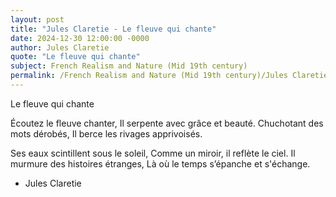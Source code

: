 ```yaml
---
layout: post
title: "Jules Claretie - Le fleuve qui chante"
date: 2024-12-30 12:00:00 -0000
author: Jules Claretie
quote: "Le fleuve qui chante"
subject: French Realism and Nature (Mid 19th century)
permalink: /French Realism and Nature (Mid 19th century)/Jules Claretie/Jules Claretie - Le fleuve qui chante
---
```


Le fleuve qui chante

Écoutez le fleuve chanter,
Il serpente avec grâce et beauté.
Chuchotant des mots dérobés,
Il berce les rivages apprivoisés.

Ses eaux scintillent sous le soleil,
Comme un miroir, il reflète le ciel.
Il murmure des histoires étranges,
Là où le temps s’épanche et s'échange.

- Jules Claretie
